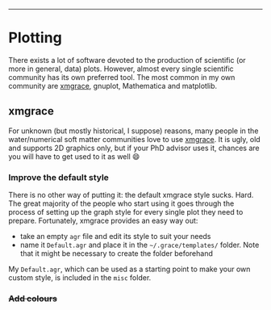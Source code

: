 ---

# Plotting

There exists a lot of software devoted to the production of scientific (or more in general, data) plots. However, almost every single scientific community has its own preferred tool. The most common in my own community are [xmgrace](http://plasma-gate.weizmann.ac.il/Grace/), gnuplot, Mathematica and matplotlib.

## xmgrace

For unknown (but mostly historical, I suppose) reasons, many people in the water/numerical soft matter communities love to use [xmgrace](http://plasma-gate.weizmann.ac.il/Grace/). It is ugly, old and supports 2D graphics only, but if your PhD advisor uses it, chances are you will have to get used to it as well :smile:

### Improve the default style

There is no other way of putting it: the default xmgrace style sucks. Hard. The great majority of the people who start using it goes through the process of setting up the graph style for every single plot they need to prepare.
Fortunately, xmgrace provides an easy way out: 

* take an empty `agr` file and edit its style to suit your needs
* name it `Default.agr` and place it in the `~/.grace/templates/` folder. Note that it might be necessary to create the folder beforehand

My `Default.agr`, which can be used as a starting point to make your own custom style, is included in the `misc` folder.

### ~~Add colours~~
